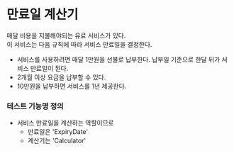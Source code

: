 # 만료일 계산기

매달 비용을 지불해야되는 유료 서비스가 있다.  
이 서비스는 다음 규칙에 따라 서비스 만료일을 결정한다.
- 서비스를 사용하려면 매달 1만원을 선불로 납부한다. 납부일 기준으로 한달 뒤가 서비스 만료일이 된다.
- 2개월 이상 요금을 납부할 수 있다.
- 10만원을 납부하면 서비스를 1년 제공한다.

### 테스트 기능명 정의
- 서비스 만료일을 계산하는 역할이므로 
  - 만료일은 'ExpiryDate'
  - 계산기는 'Calculator'

